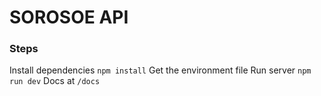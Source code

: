 # SOROSOE API

### Steps
Install dependencies `npm install`
Get the environment file
Run server `npm run dev`
Docs at `/docs`
